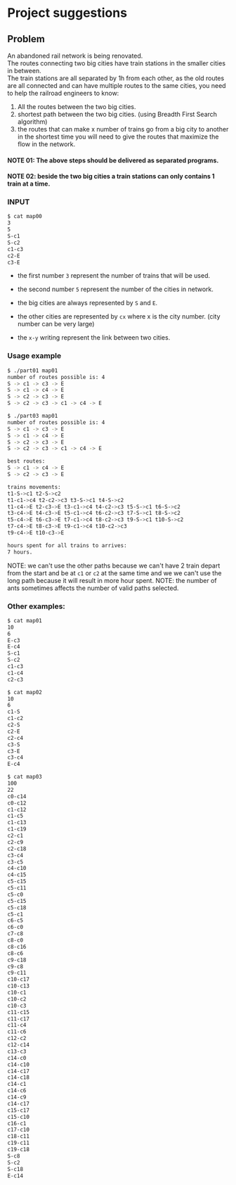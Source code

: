 # Project suggestions

## Problem
An abandoned rail network is being renovated.  
The routes connecting two big cities have train stations in the smaller cities in between.  
The train stations are all separated by 1h from each other, as the old routes are all connected and can have multiple routes to the same cities, you need to help the railroad engineers to know:

1. All the routes between the two big cities.
2. shortest path between the two big cities. (using Breadth First Search algorithm)
3. the routes that can make x number of trains go from a big city to another in the shortest time you will need to give the routes that maximize the flow in the network.

#### NOTE 01: The above steps should be delivered as separated programs.
#### NOTE 02: beside the two big cities a train stations can only contains 1 train at a time.

### INPUT

```bash
$ cat map00
3
5
S-c1 
S-c2 
c1-c3 
c2-E
c3-E
```

- the first number `3` represent the number of trains that will be used.
- the second number `5` represent the number of the cities in network.

- the big cities are always represented by `S` and `E`.

- the other cities are represented by `cx` where x is the city number. (city number can be very large)

- the `x-y` writing represent the link between two cities.

### Usage example
```bash
$ ./part01 map01
number of routes possible is: 4
S -> c1 -> c3 -> E
S -> c1 -> c4 -> E
S -> c2 -> c3 -> E
S -> c2 -> c3 -> c1 -> c4 -> E
```

```bash
$ ./part03 map01
number of routes possible is: 4
S -> c1 -> c3 -> E
S -> c1 -> c4 -> E
S -> c2 -> c3 -> E
S -> c2 -> c3 -> c1 -> c4 -> E

best routes: 
S -> c1 -> c4 -> E
S -> c2 -> c3 -> E

trains movements:
t1-S->c1 t2-S->c2
t1-c1->c4 t2-c2->c3 t3-S->c1 t4-S->c2
t1-c4->E t2-c3->E t3-c1->c4 t4-c2->c3 t5-S->c1 t6-S->c2
t3-c4->E t4-c3->E t5-c1->c4 t6-c2->c3 t7-S->c1 t8-S->c2
t5-c4->E t6-c3->E t7-c1->c4 t8-c2->c3 t9-S->c1 t10-S->c2
t7-c4->E t8-c3->E t9-c1->c4 t10-c2->c3
t9-c4->E t10-c3->E

hours spent for all trains to arrives:
7 hours.
```

NOTE: we can't use the other paths because we can't have 2 train depart from the start and be at `c1` or `c2` at the same time and we we can't use the long path because it will result in more hour spent.
NOTE: the number of ants sometimes affects the number of valid paths selected.

### Other examples:

```bash
$ cat map01
10
6
E-c3
E-c4
S-c1
S-c2
c1-c3
c1-c4
c2-c3
```

```bash
$ cat map02
10
6
c1-S
c1-c2
c2-S
c2-E
c2-c4
c3-S
c3-E
c3-c4
E-c4
```

```bash
$ cat map03
100
22
c0-c14
c0-c12
c1-c12
c1-c5
c1-c13
c1-c19
c2-c1
c2-c9
c2-c18
c3-c4
c3-c5
c4-c10
c4-c15
c5-c15
c5-c11
c5-c0
c5-c15
c5-c18
c5-c1
c6-c5
c6-c0
c7-c8
c8-c0
c8-c16
c8-c6
c9-c18
c9-c8
c9-c11
c10-c17
c10-c13
c10-c1
c10-c2
c10-c3
c11-c15
c11-c17
c11-c4
c11-c6
c12-c2
c12-c14
c13-c3
c14-c0
c14-c10
c14-c17
c14-c18
c14-c1
c14-c6
c14-c9
c14-c17
c15-c17
c15-c10
c16-c1
c17-c10
c18-c11
c19-c11
c19-c18
S-c8
S-c2
S-c18
E-c14
```